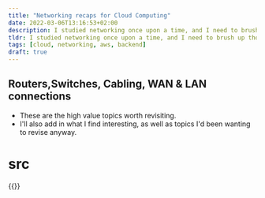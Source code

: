 ```yaml
---
title: "Networking recaps for Cloud Computing"
date: 2022-03-06T13:16:53+02:00
description: I studied networking once upon a time, and I need to brush up those lessons as they're applicable to AWS Solutions Architect learnings.
tldr: I studied networking once upon a time, and I need to brush up those lessons as they're applicable to AWS Solutions Architect learnings.
tags: [cloud, networking, aws, backend]
draft: true
---
```


## Routers,Switches, Cabling, WAN & LAN connections
- These are the high value topics worth revisiting. 
- I'll also add in what I find interesting, as well as topics I'd been wanting to revise anyway.

# src
{{<youtube WCCXtlvOajI>}}
